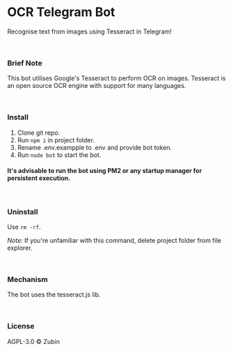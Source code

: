 # OCR Telegram Bot

Recognise text from images using Tesseract in Telegram!

<br>

### Brief Note

This bot utilises Google's Tesseract to perform OCR on images. Tesseract is an open source OCR engine with support for many languages.

<br>

### Install

1. Clone git repo.
2. Run ```npm i``` in project folder.
3. Rename .env.exampple to .env and provide bot token.
4. Run ```node bot``` to start the bot.

#### It's advisable to run the bot using PM2 or any startup manager for persistent execution.

<br>

### Uninstall

Use ```rm -rf```.

*Note:* If you're unfamiliar with this command, delete project folder from file explorer.

<br>

### Mechanism

The bot uses the tesseract.js lib.

<br>

### License

AGPL-3.0 ©️ Zubin
